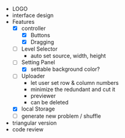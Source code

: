 - LOGO
- interface design
- Features
  - [x] controller
    - [x] Buttons
    - [x] Dragging
  - [ ] Level Selector
    - auto set source, width, height
  - [ ] Setting Panel
    - [x] settable background color?
  - [ ] Uploader
    - let user set row & column numbers
    - minimize the redundant and cut it
    - previewer 
    - can be deleted
  - [x] local Storage
  - [ ] generate new problem / shuffle
- triangular version
- code review
